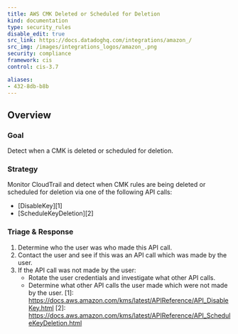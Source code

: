 ```yaml
---
title: AWS CMK Deleted or Scheduled for Deletion
kind: documentation
type: security_rules
disable_edit: true
src_link: https://docs.datadoghq.com/integrations/amazon_/
src_img: /images/integrations_logos/amazon_.png
security: compliance
framework: cis
control: cis-3.7

aliases:
- 432-8db-b8b
---
```


## Overview

### Goal
Detect when a CMK is deleted or scheduled for deletion.

### Strategy
Monitor CloudTrail and detect when CMK rules are being deleted or scheduled for deletion via one of the following API calls:
* [DisableKey][1]
* [ScheduleKeyDeletion][2]

### Triage & Response
1. Determine who the user was who made this API call.
2. Contact the user and see if this was an API call which was made by the user.
3. If the API call was not made by the user:
   * Rotate the user credentials and investigate what other API calls.
   * Determine what other API calls the user made which were not made by the user.
[1]: https://docs.aws.amazon.com/kms/latest/APIReference/API_DisableKey.html
[2]: https://docs.aws.amazon.com/kms/latest/APIReference/API_ScheduleKeyDeletion.html
